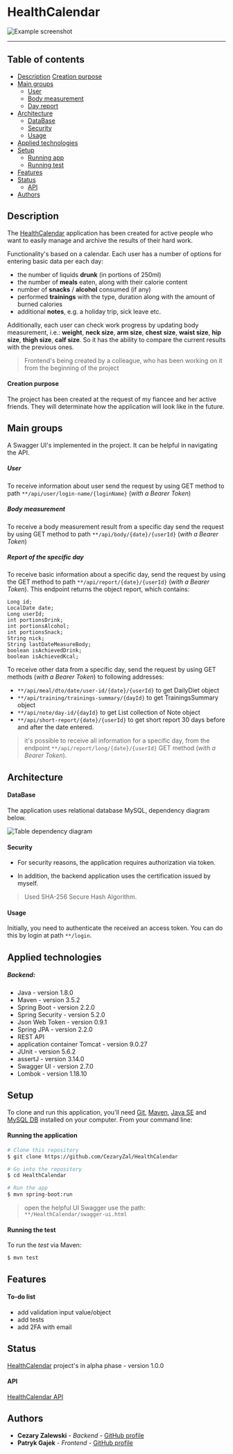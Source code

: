 # HealthCalendar

![Example screenshot](src/main/resources/screenshots/readme-logo.svg)

---

## Table of contents

- [Description](#description)
    [Creation purpose](#creation-purpose)
- [Main groups](#main-groups)
    - [User](#user)
    - [Body measurement](#body-measurement)
    - [Day report](#report-of-the-specific-day)
- [Architecture](#architecture)
    - [DataBase](#database)
    - [Security](#security)
    - [Usage](#usage)
- [Applied technologies](#applied-technologies)
- [Setup](#setup)
    - [Running app](#running-the-application)
    - [Running test](#running-the-test)
- [Features](#features)
- [Status](#status)
    - [API](#api)
- [Authors](#authors)

## Description

The [HealthCalendar](https://pgajek.github.io/HealthCallendar/home) application has been 
created for active people who want to easily manage and archive the results of their hard work.

Functionality's based on a calendar. Each user has a number of options for entering basic data per each day:
- the number of liquids **drunk** (in portions of 250ml)
- the number of **meals** eaten, along with their calorie content
- number of **snacks** / **alcohol** consumed (if any)
- performed **trainings** with the type, duration along with the amount of burned calories 
- additional **notes**, e.g. a holiday trip, sick leave etc.

Additionally, each user can check work progress by updating body measurement, i.e.:
**weight**, **neck size**, **arm size**, **chest size**, **waist size**, **hip size**, 
**thigh size**, **calf size**.
So it has the ability to compare the current results with the previous ones.

> Frontend's being created by a colleague, who has been working on it from the beginning of the project

#### Creation purpose

The project has been created at the request of my fiancee and her active friends.
They will determinate how the application will look like in the future.

## Main groups

A Swagger UI's implemented in the project. It can be helpful in navigating the API.

##### User
To receive information about user send the request by using GET method to path 
`**/api/user/login-name/{loginName}` (*with a Bearer Token*)

##### Body measurement
To receive a body measurement result from a specific day send the request by using GET method to path 
`**/api/body/{date}/{userId}` (*with a Bearer Token*) 

##### Report of the specific day
To receive basic information about a specific day, send the request by using the GET method to path 
`**/api/report/{date}/{userId}` (*with a Bearer Token*).
This endpoint returns the object report, which contains:

```
Long id;
LocalDate date;
Long userId;
int portionsDrink;
int portionsAlcohol;
int portionsSnack;
String nick;
String lastDateMeasureBody;
boolean isAchievedDrink;
boolean isAchievedKcal;
```

To receive other data from a specific day, send the request by using GET methods (*with a Bearer Token*) 
to following addresses:
- `**/api/meal/dto/date/user-id/{date}/{userId}` to get DailyDiet object
- `**/api/training/trainings-summary/{dayId}` to get TrainingsSummary object
- `**/api/note/day-id/{dayId}` to get List<Note> collection of Note object
- `**/api/short-report/{date}/{userId}` to get short report 30 days before and after 
the date entered.

> it's possible to receive all information for a specific day, from the endpoint
`**/api/report/long/{date}/{userId}` GET method (*with a Bearer Token*).

## Architecture

#### DataBase

The application uses relational database MySQL, dependency diagram below.

![Table dependency diagram](src/main/resources/screenshots/table-dependency-diagram.png)

#### Security

- For security reasons, the application requires authorization via token.

- In addition, the backend application uses the certification issued by myself.

> Used SHA-256 Secure Hash Algorithm.

#### Usage

Initially, you need to authenticate the received an access token.
You can do this by login at path `**/login`. 

## Applied technologies

##### Backend:
- Java - version 1.8.0
- Maven - version 3.5.2
- Spring Boot - version 2.2.0
- Spring Security - version 5.2.0
- Json Web Token - version 0.9.1
- Spring JPA - version 2.2.0
- REST API
- application container Tomcat - version 9.0.27
- JUnit - version 5.6.2
- assertJ - version 3.14.0
- Swagger UI - version 2.7.0
- Lombok - version 1.18.10

## Setup

To clone and run this application, you'll need [Git](https://git-scm.com), [Maven](http://maven.apache.org/), 
[Java SE](https://www.oracle.com/java/technologies/javase-downloads.html) and [MySQL DB](https://www.mysql.com/)
installed on your computer. From your command line:

#### Running the application

```bash
# Clone this repository
$ git clone https://github.com/CezaryZal/HealthCalendar

# Go into the repository
$ cd HealthCalendar

# Run the app
$ mvn spring-boot:run
```

> open the helpful UI Swagger use the path: `**/HealthCalendar/swagger-ui.html`

#### Running the test

To run the *test* via Maven:

```shell
$ mvn test
```

## Features 

#### To-do list

- add validation input value/object
- add tests
- add 2FA with email

## Status

[HealthCalendar](https://pgajek.github.io/HealthCallendar) project's in alpha phase - version 1.0.0

#### API

[HealthCalendar API](https://164.132.97.42:8443/health-calendar/swagger-ui.html#!)

## Authors

* **Cezary Zalewski** - *Backend* - [GitHub profile](https://github.com/CezaryZal)
* **Patryk Gajek** - *Frontend* - [GitHub profile](https://github.com/pgajek)
